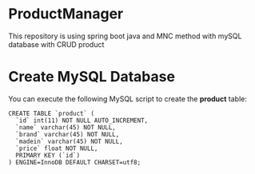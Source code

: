# ProductManager
This repository is using spring boot java and MNC method with mySQL database with CRUD product


# Create MySQL Database
You can execute the following MySQL script to create the **product** table:

```
CREATE TABLE `product` (
  `id` int(11) NOT NULL AUTO_INCREMENT,
  `name` varchar(45) NOT NULL,
  `brand` varchar(45) NOT NULL,
  `madein` varchar(45) NOT NULL,
  `price` float NOT NULL,
  PRIMARY KEY (`id`)
) ENGINE=InnoDB DEFAULT CHARSET=utf8;
```
